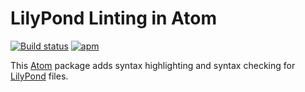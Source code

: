 # LilyPond Linting in Atom

[![Build status](https://travis-ci.org/nwhetsell/linter-lilypond.svg?branch=master)](https://travis-ci.org/nwhetsell/linter-lilypond)
[![apm](https://img.shields.io/apm/dm/linter-lilypond.svg)](https://atom.io/packages/linter-lilypond)

This [Atom](https://atom.io) package adds syntax highlighting and syntax checking for [LilyPond](https://lilypond.org) files.
